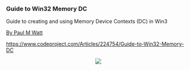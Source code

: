 

### Guide to Win32 Memory DC

Guide to creating and using Memory Device Contexts (DC) in Win3

[By Paul M Watt](https://www.codeproject.com/Articles/224754/Guide-to-Win32-Memory-DC)

https://www.codeproject.com/Articles/224754/Guide-to-Win32-Memory-DC

<p align="center">
<img src="https://www.codeproject.com/KB/GDI/Win32_MemDC/win32_memdc_screen1.jpg"/>
</p>